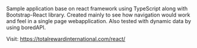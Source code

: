Sample application base on react framework using TypeScript along with Bootstrap-React library.
Created mainly to see how navigation would work and feel in a single page webapplication.
Also tested with dynamic data by using boredAPI.

Visit: https://totalrewardinternational.com/react/
